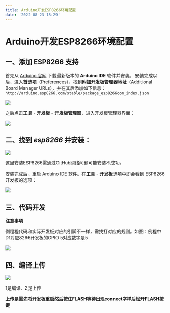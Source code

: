 ```yaml
---
title: Arduino开发ESP8266环境配置
date: '2022-08-23 18:29'
---
```

# Arduino开发ESP8266环境配置

## 一、添加 ESP8266 支持

首先从 [Arduino 官网](https://www.arduino.cc/en/main/software) 下载最新版本的 **Arduino IDE** 软件并安装。
 安装完成以后，进入**首选项**（Preferences），找到**附加开发板管理器地址**（Additional Board Manager URLs），并在其后添加如下信息：
 `http://arduino.esp8266.com/stable/package_esp8266com_index.json`

![](http://ezblog.gnway.cc/i/2022/08/23/6304a2ed3cb98.png)

之后点击**工具** - **开发板** - **开发板管理器**，进入开发板管理器界面：

![](http://ezblog.gnway.cc/i/2022/08/23/6304a336832f3.png)

## 二、找到 *esp8266* 并安装：

![](http://ezblog.gnway.cc/i/2022/08/23/6304a37033daf.png)

这里安装ESP8266需通过GitHub网络问题可能安装不成功。

安装完成后，重启 Arduino IDE 软件。在**工具** - **开发板**选项中即会看到 ESP8266 开发板的选项：

![](http://ezblog.gnway.cc/i/2022/08/23/6304a3a5ca113.png)

## 三、代码开发

**注意事项**

例程程代码和实际开发板对应的引脚不一样，需找打对应的规则。如图：例程中D1对应8266开发板的GPIO 5对应数字是5

![](http://ezblog.gnway.cc/i/2022/08/23/6304a3d194fd6.png)

## 四、编译上传

![](http://ezblog.gnway.cc/i/2022/08/23/6304a40339b9b.jpeg)

1是编译、2是上传

**上传是需先将开发板重启然后按住FLASH等待出现connect字样后松开FLASH按键**